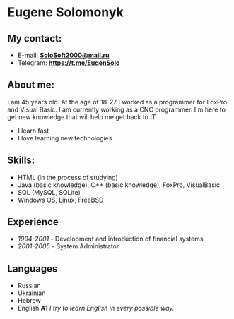 # Eugene Solomonyk

## My contact:

- E-mail: **SoloSoft2000@mail.ru**
- Telegram: **https://t.me/EugenSolo**

## About me:

I am 45 years old. At the age of 18-27 I worked as a programmer for FoxPro and Visual Basic. I am currently working as a CNC programmer. I'm here to get new knowledge that will help me get back to IT

- I learn fast
- I love learning new technologies

## Skills:

- HTML (in the process of studying)
- Java (basic knowledge), C++ (basic knowledge), FoxPro, VisualBasic
- SQL (MySQL, SQLite)
- Windows OS, Linux, FreeBSD

## Experience

- _1994-2001_ - Development and introduction of financial systems
- _2001-2005_ - System Administrator

## Languages

- Russian
- Ukrainian
- Hebrew
- English **A1** _I try to learn English in every possible way._

